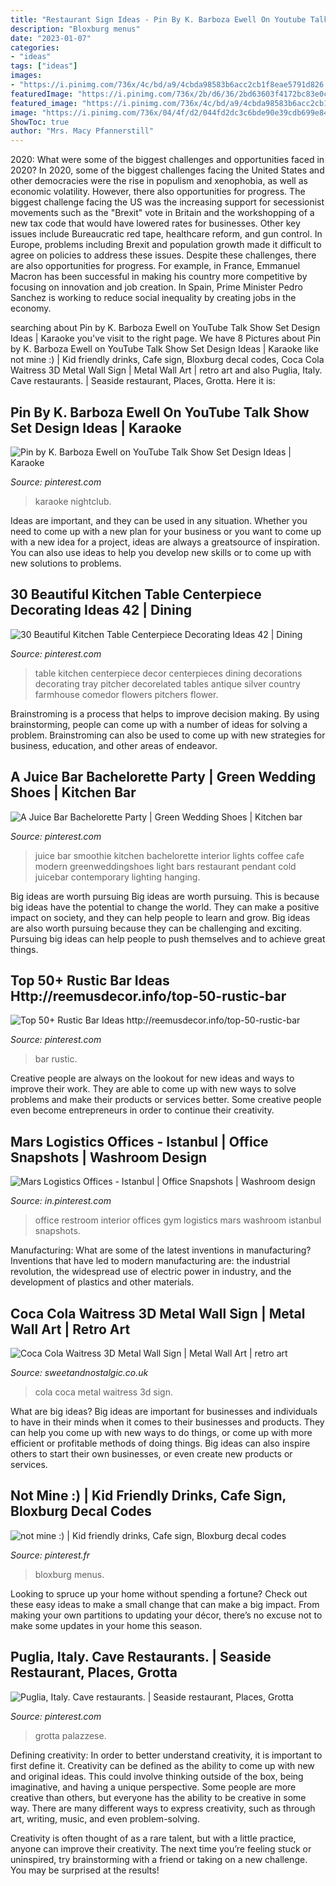 ```yaml
---
title: "Restaurant Sign Ideas - Pin By K. Barboza Ewell On Youtube Talk Show Set Design Ideas"
description: "Bloxburg menus"
date: "2023-01-07"
categories:
- "ideas"
tags: ["ideas"]
images:
- "https://i.pinimg.com/736x/4c/bd/a9/4cbda98583b6acc2cb1f8eae5791d826.jpg"
featuredImage: "https://i.pinimg.com/736x/2b/d6/36/2bd63603f4172bc83e0cf8f30c0e750e.jpg"
featured_image: "https://i.pinimg.com/736x/4c/bd/a9/4cbda98583b6acc2cb1f8eae5791d826.jpg"
image: "https://i.pinimg.com/736x/04/4f/d2/044fd2dc3c6bde90e39cdb699e849471.jpg"
ShowToc: true
author: "Mrs. Macy Pfannerstill"
---
```



2020: What were some of the biggest challenges and opportunities faced in 2020?
In 2020, some of the biggest challenges facing the United States and other democracies were the rise in populism and xenophobia, as well as economic volatility. However, there also opportunities for progress. The biggest challenge facing the US was the increasing support for secessionist movements such as the "Brexit" vote in Britain and the workshopping of a new tax code that would have lowered rates for businesses. Other key issues include Bureaucratic red tape, healthcare reform, and gun control. In Europe, problems including Brexit and population growth made it difficult to agree on policies to address these issues. Despite these challenges, there are also opportunities for progress. For example, in France, Emmanuel Macron has been successful in making his country more competitive by focusing on innovation and job creation. In Spain, Prime Minister Pedro Sanchez is working to reduce social inequality by creating jobs in the economy.

	

		
searching about Pin by K. Barboza Ewell on YouTube Talk Show Set Design Ideas | Karaoke you've visit to the right page. We have 8 Pictures about Pin by K. Barboza Ewell on YouTube Talk Show Set Design Ideas | Karaoke like not mine :) | Kid friendly drinks, Cafe sign, Bloxburg decal codes, Coca Cola Waitress 3D Metal Wall Sign | Metal Wall Art | retro art and also Puglia, Italy. Cave restaurants. | Seaside restaurant, Places, Grotta. Here it is:
		
    
## Pin By K. Barboza Ewell On YouTube Talk Show Set Design Ideas | Karaoke

<img loading=lazy src="https://i.pinimg.com/736x/4c/bd/a9/4cbda98583b6acc2cb1f8eae5791d826.jpg" onerror="this.onerror=null;this.src='https://tse2.mm.bing.net/th?id=OIP.EQvFbv8ajF5sHS0pgzTZAgHaE8&amp;pid=15.1';" alt="Pin by K. Barboza Ewell on YouTube Talk Show Set Design Ideas | Karaoke">

_Source: pinterest.com_

>karaoke nightclub. 

	

Ideas are important, and they can be used in any situation. Whether you need to come up with a new plan for your business or you want to come up with a new idea for a project, ideas are always a greatsource of inspiration. You can also use ideas to help you develop new skills or to come up with new solutions to problems.

    
## 30 Beautiful Kitchen Table Centerpiece Decorating Ideas 42 | Dining

<img loading=lazy src="https://i.pinimg.com/736x/fc/36/af/fc36af06924ebb80ef0fb0f216521404.jpg" onerror="this.onerror=null;this.src='https://tse3.mm.bing.net/th?id=OIP.COXhp1NUnX3nNegymtRQ3QHaNK&amp;pid=15.1';" alt="30 Beautiful Kitchen Table Centerpiece Decorating Ideas 42 | Dining">

_Source: pinterest.com_

>table kitchen centerpiece decor centerpieces dining decorations decorating tray pitcher decorelated tables antique silver country farmhouse comedor flowers pitchers flower. 

	

Brainstroming is a process that helps to improve decision making. By using brainstorming, people can come up with a number of ideas for solving a problem. Brainstroming can also be used to come up with new strategies for business, education, and other areas of endeavor.

    
## A Juice Bar Bachelorette Party | Green Wedding Shoes | Kitchen Bar

<img loading=lazy src="https://i.pinimg.com/736x/04/4f/d2/044fd2dc3c6bde90e39cdb699e849471.jpg" onerror="this.onerror=null;this.src='https://tse3.mm.bing.net/th?id=OIP.1ohhy0zY5Svj8_W7YFp9kQHaJ6&amp;pid=15.1';" alt="A Juice Bar Bachelorette Party | Green Wedding Shoes | Kitchen bar">

_Source: pinterest.com_

>juice bar smoothie kitchen bachelorette interior lights coffee cafe modern greenweddingshoes light bars restaurant pendant cold juicebar contemporary lighting hanging. 

	

Big ideas are worth pursuing
Big ideas are worth pursuing. This is because big ideas have the potential to change the world. They can make a positive impact on society, and they can help people to learn and grow. Big ideas are also worth pursuing because they can be challenging and exciting. Pursuing big ideas can help people to push themselves and to achieve great things.

    
## Top 50+ Rustic Bar Ideas Http://reemusdecor.info/top-50-rustic-bar

<img loading=lazy src="https://i.pinimg.com/736x/2b/d6/36/2bd63603f4172bc83e0cf8f30c0e750e.jpg" onerror="this.onerror=null;this.src='https://tse4.mm.bing.net/th?id=OIP.c_Mbhmi9nMm55FKbyHtEsgHaLG&amp;pid=15.1';" alt="Top 50+ Rustic Bar Ideas http://reemusdecor.info/top-50-rustic-bar">

_Source: pinterest.com_

>bar rustic. 

	

Creative people are always on the lookout for new ideas and ways to improve their work. They are able to come up with new ways to solve problems and make their products or services better. Some creative people even become entrepreneurs in order to continue their creativity.

    
## Mars Logistics Offices - Istanbul | Office Snapshots | Washroom Design

<img loading=lazy src="https://i.pinimg.com/736x/37/7b/86/377b861597f77c184b2374eea5d97153.jpg" onerror="this.onerror=null;this.src='https://tse2.mm.bing.net/th?id=OIP.J0SNE8MCi6kAGiMdoc8oiQHaLJ&amp;pid=15.1';" alt="Mars Logistics Offices - Istanbul | Office Snapshots | Washroom design">

_Source: in.pinterest.com_

>office restroom interior offices gym logistics mars washroom istanbul snapshots. 

	

Manufacturing: What are some of the latest inventions in manufacturing?
Inventions that have led to modern manufacturing are: the industrial revolution, the widespread use of electric power in industry, and the development of plastics and other materials.

    
## Coca Cola Waitress 3D Metal Wall Sign | Metal Wall Art | Retro Art

<img loading=lazy src="https://33.cdn.ekm.net/ekmps/shops/sweet/images/coca-cola-waitress-3d-metal-wall-sign-13153-p.jpg?v=1" onerror="this.onerror=null;this.src='https://tse4.mm.bing.net/th?id=OIP.lWBwwfa8UpS3snslK3i6SAHaFh&amp;pid=15.1';" alt="Coca Cola Waitress 3D Metal Wall Sign | Metal Wall Art | retro art">

_Source: sweetandnostalgic.co.uk_

>cola coca metal waitress 3d sign. 

	

What are big ideas?
Big ideas are important for businesses and individuals to have in their minds when it comes to their businesses and products. They can help you come up with new ways to do things, or come up with more efficient or profitable methods of doing things. Big ideas can also inspire others to start their own businesses, or even create new products or services.

    
## Not Mine :) | Kid Friendly Drinks, Cafe Sign, Bloxburg Decal Codes

<img loading=lazy src="https://i.pinimg.com/736x/ca/17/23/ca172305b02785abe43da5061e6c457d.jpg" onerror="this.onerror=null;this.src='https://tse1.mm.bing.net/th?id=OIP.hBNqu__pVsUBYw7JdCXJHAHaHT&amp;pid=15.1';" alt="not mine :) | Kid friendly drinks, Cafe sign, Bloxburg decal codes">

_Source: pinterest.fr_

>bloxburg menus. 

	

Looking to spruce up your home without spending a fortune? Check out these easy ideas to make a small change that can make a big impact. From making your own partitions to updating your décor, there’s no excuse not to make some updates in your home this season.

    
## Puglia, Italy. Cave Restaurants. | Seaside Restaurant, Places, Grotta

<img loading=lazy src="https://i.pinimg.com/736x/df/40/0a/df400a20bfe9ad64363ce1b60e05612e--puglia-italy-italy-italy.jpg" onerror="this.onerror=null;this.src='https://tse3.mm.bing.net/th?id=OIP.XlRT46qJfrxs4eIuBiPcXAEsEs&amp;pid=15.1';" alt="Puglia, Italy. Cave restaurants. | Seaside restaurant, Places, Grotta">

_Source: pinterest.com_

>grotta palazzese. 

	

Defining creativity:
In order to better understand creativity, it is important to first define it. Creativity can be defined as the ability to come up with new and original ideas. This could involve thinking outside of the box, being imaginative, and having a unique perspective.
Some people are more creative than others, but everyone has the ability to be creative in some way. There are many different ways to express creativity, such as through art, writing, music, and even problem-solving.

Creativity is often thought of as a rare talent, but with a little practice, anyone can improve their creativity. The next time you’re feeling stuck or uninspired, try brainstorming with a friend or taking on a new challenge. You may be surprised at the results!

